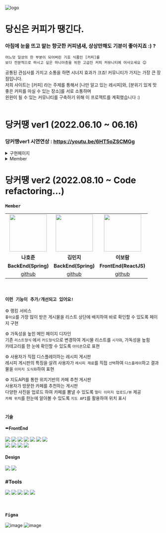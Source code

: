 
![logo](https://user-images.githubusercontent.com/93433413/184174456-b83a3d88-0d9b-48f6-ad8f-01009ed2f87e.png)



# 당신은 커피가 땡긴다. 

### 아침에 눈을 뜨고 맡는 향긋한 커피냄새, 상상만해도 기분이 좋아지죠 :) ?

    어느덧 일상의 한 부분이 되어버린 기호 식품인 [커피]를
    보다 전문적으로 마시고 싶은 마니아층을 위한 고급진 커피 커뮤니티에 어서오세요 😊

공통된 관심사를 가지고 소통을 하면 시너지 효과가 크죠!  커뮤니티가 가지는 가장 큰 장점입니다.<br>
저희 사이트는 [커피] 라는 주제를 통해서 [나만 알고 있는 레시피]와, [분위기 있게 맛 좋은 커피를 마실 수 있는 장소]를 서로 소통하며 <br>
윈윈이 될 수 있는 커뮤니티를 구축하기 위해 이 프로젝트를 계획했습니다 :)
<br><br>
# 당커땡 ver1 (2022.06.10 ~ 06.16)

### 당커땡ver1 시연연상 : https://youtu.be/6HT5oZSCMGg

<details>
<summary>구현페이지</summary>
<div markdown="1">
<br/>
<img src="https://user-images.githubusercontent.com/93433413/184173998-ce234a2e-2161-4c6f-8770-1c0a1b7ad38f.png"/>
</div>
</details>

<details>
<summary>Member</summary>
<div markdown="1">
<br/>

<table>
  <tr>
    <td align="center"><img src="https://avatars.githubusercontent.com/u/105043351?v=4" width="120px"/></td>
    <td align="center"><img src="https://avatars.githubusercontent.com/u/85613861?v=4" width="120px"/></td>
    <td align="center"><img src="https://avatars.githubusercontent.com/u/82041804?v=4" width="120px"/></td>
    <td align="center"><img src="https://avatars.githubusercontent.com/u/93433413?v=4" width="120px"/></td>
  <tr>
    <td align="center"><strong>나호준</strong></td>
    <td align="center"><strong>김민지</strong></td>
    <td align="center"><strong>김형준</strong></td>
    <td align="center"><strong>이보람</strong></td>
  </tr>
  <tr>
      <td align="center"><b>BackEnd(Spring)</b></td>
      <td align="center"><b>BackEnd(Spring)</b></td>
      <td align="center"><b>BackEnd(Spring)</b></td>
      <td align="center"><b>FrontEnd(ReactJS)</b></td>
  </tr>
    <tr>
      <td align="center"><a href="https://github.com/na991223" target='_blank'>github</a></td>
      <td align="center"><a href="https://github.com/Java-kokyu" target='_blank'>github</a></td>
      <td align="center"><a href="https://github.com/Kim-HJ1986" target='_blank'>github</a></td>
      <td align="center"><a href="https://github.com/epppo" target='_blank'>github</a></td>
  </tr>
</table>
</div>
</details>

# 당커땡 ver2 (2022.08.10 ~ Code refactoring...)

### `Member` <br>

<table>
  <tr>
    <td align="center"><img src="https://avatars.githubusercontent.com/u/105043351?v=4" width="120px"/></td>
    <td align="center"><img src="https://avatars.githubusercontent.com/u/85613861?v=4" width="120px"/></td>
    <td align="center"><img src="https://avatars.githubusercontent.com/u/93433413?v=4" width="120px"/></td>
  <tr>
    <td align="center"><strong>나호준</strong></td>
    <td align="center"><strong>김민지</strong></td>
    <td align="center"><strong>이보람</strong></td>
  </tr>
  <tr>
      <td align="center"><b>BackEnd(Spring)</b></td>
      <td align="center"><b>BackEnd(Spring)</b></td>
      <td align="center"><b>FrontEnd(ReactJS)</b></td>
  </tr>
    <tr>
      <td align="center"><a href="https://github.com/na991223" target='_blank'>github</a></td>
      <td align="center"><a href="https://github.com/Java-kokyu" target='_blank'>github</a></td>
      <td align="center"><a href="https://github.com/epppo" target='_blank'>github</a></td>
  </tr>
</table>

<br>

###  `이런 기능이 추가/개선되고 있어요!`

⚙ 랭킹 서비스<br> 
`좋아요`를 가장 많이 받은 게시물을 리스트 상단에 배치하여 바로 확인할 수 있도록 페이지 구현 

⚙ 가독성을 높힌 메인 페이지 디자인<br>
기존 `리스트형식` 에서 `카드형식`으로 변경하여 게시물 리스트를 `시각화`, 가독성을 높힘<br>
카테고리를 한 눈에 확인할 수 있도록 `아이콘`으로 표현

⚙ 사용자가 직접 디스플레이하는 레시피 게시판<br>
레시피 게시판의 특징을 살려 사용자가 `레시피 재료`를 직접 `선택`하여 `디스플레이`하고 결과물을 `이미지 도식화`하여 표현

⚙ 지도API를 통한 위치기반의 카페 추천 게시판<br>
사용자가 방문한 카페를 추천하는 게시판<br>
다양한 사진을 업로드 하여 카페를 뽐낼 수 있도록 `멀티 이미지 업로드/뷰` 제공 <br>
`카페 위치`를 한눈에 알아볼 수 있도록 `지도 API`를 활용하여 위치 표시 <br><br>


### `기술`

#### ✒FrontEnd

<p>
<img src="https://img.shields.io/badge/javascript-F7DF1E?style=for-the-badge&logo=javascript&logoColor=black">
<img src="https://img.shields.io/badge/html5-E34F26?style=for-the-badge&logo=html5&logoColor=white">
<img src="https://img.shields.io/badge/css-1572B6?style=for-the-badge&logo=css3&logoColor=white">
<img src="https://img.shields.io/badge/React-61DAFB?style=for-the-badge&logo=react&logoColor=black">
<img src="https://img.shields.io/badge/redux-764ABC?style=for-the-badge&logo=react&logoColor=black">
<img src="https://img.shields.io/badge/axios-007CE2?style=for-the-badge&logo=axios&logoColor=white">
<img src="https://img.shields.io/badge/reactrouterdom-CA4245?style=for-the-badge&logo=reactrouterdom&logoColor=white">
</br>
<img src="https://img.shields.io/badge/styled--components-DB7093?style=for-the-badge&logo=styledcomponents&logoColor=white">
<img src="https://img.shields.io/badge/amazonaws-232F3E?style=for-the-badge&logo=amazonaws&logoColor=white">
<img src="https://img.shields.io/badge/route53-F7A81B?style=for-the-badge&logo=route53&logoColor=white">
<img src="https://img.shields.io/badge/Kakao Map Api-F3DC00?style=for-the-badge&logo=KaKao Map Api&logoColor=white">
</br>
</p>

#### **Design**

<p>
<img src="https://img.shields.io/badge/Figma-F24E1E?style=for-the-badge&logo=Figma&logoColor=white"/>
<img src="https://img.shields.io/badge/zeplin-FDBD39?style=for-the-badge&logo=zeplin&logoColor=FDBD39"/>
</p>

### #**Tools**

<p>
<img src="https://img.shields.io/badge/VSCode-007ACC?style=for-the-badge&logo=Visual Studio Code&logoColor=white"/>
<img src="https://img.shields.io/badge/Git-F05032?style=for-the-badge&logo=Git&logoColor=white"/>
<img src="https://img.shields.io/badge/Github-181717?style=for-the-badge&logo=github&logoColor=white">
<img src="https://img.shields.io/badge/Notion-000000?style=for-the-badge&logo=Notion&logoColor=white">
<img src="https://img.shields.io/badge/Slack-4A154B?style=for-the-badge&logo=Slack&logoColor=white"/>
<br>
</p>

<br>


### `Figma`

![image](https://user-images.githubusercontent.com/93433413/184174093-e74a5240-2ec2-4d89-858b-2c0705f8c59c.png)
![image](https://user-images.githubusercontent.com/93433413/184174119-be4f5c11-a070-474b-957d-7fda2412ad4f.png)






